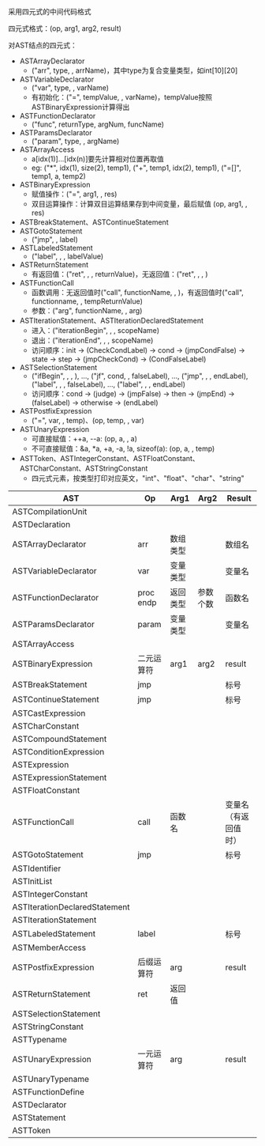 采用四元式的中间代码格式

四元式格式：(op, arg1, arg2, result)

对AST结点的四元式：

* ASTArrayDeclarator
  * ("arr", type, , arrName)，其中type为复合变量类型，如int\[10][20]
* ASTVariableDeclarator
  * ("var", type, , varName)
  * 有初始化：("=", tempValue, , varName)，tempValue按照ASTBinaryExpression计算得出
* ASTFunctionDeclarator
  * ("func", returnType, argNum, funcName)
* ASTParamsDeclarator
  * ("param", type, , argName)
* ASTArrayAccess
  * a[idx(1)]...[idx(n)]要先计算相对位置再取值
  * eg: ("*", idx(1), size(2), temp1), ("+", temp1, idx(2), temp1), ("=[]", temp1, a, temp2)
* ASTBinaryExpression
  * 赋值操作：("=", arg1, , res)
  * 双目运算操作：计算双目运算结果存到中间变量，最后赋值 (op, arg1, , res)
* ASTBreakStatement、ASTContinueStatement
* ASTGotoStatement
  * ("jmp", , label)
* ASTLabeledStatement
  * ("label", , , labelValue)
* ASTReturnStatement
  * 有返回值：("ret", , , returnValue)，无返回值：("ret", , , )
* ASTFunctionCall
  * 函数调用：无返回值时("call", functionName, , )，有返回值时("call", functionname, , tempReturnValue)
  * 参数：("arg", functionName, , arg)
* ASTIterationStatement、ASTIterationDeclaredStatement
  * 进入：("iterationBegin", , , scopeName)
  * 退出：("iterationEnd", , , scopeName)
  * 访问顺序：init -> (CheckCondLabel) -> cond -> (jmpCondFalse) -> state -> step -> (jmpCheckCond) -> (CondFalseLabel)
* ASTSelectionStatement
  * ("ifBegin", , , ), ..., ("jf", cond, , falseLabel), ..., ("jmp", , , endLabel), ("label", , , falseLabel), ..., ("label", , , endLabel)
  * 访问顺序：cond -> (judge) -> (jmpFalse) -> then -> (jmpEnd) -> (falseLabel) -> otherwise -> (endLabel)
* ASTPostfixExpression
  * ("=", var, , temp)、(op, temp, , var)
* ASTUnaryExpression
  * 可直接赋值：++a, --a: (op, a, , a)
  * 不可直接赋值：&a, *a, +a, -a, !a, sizeof(a): (op, a, , temp)
* ASTToken、ASTIntegerConstant、ASTFloatConstant、ASTCharConstant、ASTStringConstant
  * 四元式元素，按类型打印对应英文，"int"、"float"、"char"、"string"

| AST                           | Op             | Arg1     | Arg2     | Result               |
| ----------------------------- | -------------- | -------- | -------- | -------------------- |
| ASTCompilationUnit            |                |          |          |                      |
| ASTDeclaration                |                |          |          |                      |
| ASTArrayDeclarator            | arr            | 数组类型 |          | 数组名               |
| ASTVariableDeclarator         | var            | 变量类型 |          | 变量名               |
| ASTFunctionDeclarator         | proc<br />endp | 返回类型 | 参数个数 | 函数名               |
| ASTParamsDeclarator           | param          | 变量类型 |          | 变量名               |
| ASTArrayAccess                |                |          |          |                      |
| ASTBinaryExpression           | 二元运算符     | arg1     | arg2     | result               |
| ASTBreakStatement             | jmp            |          |          | 标号                 |
| ASTContinueStatement          | jmp            |          |          | 标号                 |
| ASTCastExpression             |                |          |          |                      |
| ASTCharConstant               |                |          |          |                      |
| ASTCompoundStatement          |                |          |          |                      |
| ASTConditionExpression        |                |          |          |                      |
| ASTExpression                 |                |          |          |                      |
| ASTExpressionStatement        |                |          |          |                      |
| ASTFloatConstant              |                |          |          |                      |
| ASTFunctionCall               | call           | 函数名   |          | 变量名（有返回值时） |
| ASTGotoStatement              | jmp            |          |          | 标号                 |
| ASTIdentifier                 |                |          |          |                      |
| ASTInitList                   |                |          |          |                      |
| ASTIntegerConstant            |                |          |          |                      |
| ASTIterationDeclaredStatement |                |          |          |                      |
| ASTIterationStatement         |                |          |          |                      |
| ASTLabeledStatement           | label          |          |          | 标号                 |
| ASTMemberAccess               |                |          |          |                      |
| ASTPostfixExpression          | 后缀运算符     | arg      |          | result               |
| ASTReturnStatement            | ret            | 返回值   |          |                      |
| ASTSelectionStatement         |                |          |          |                      |
| ASTStringConstant             |                |          |          |                      |
| ASTTypename                   |                |          |          |                      |
| ASTUnaryExpression            | 一元运算符     | arg      |          | result               |
| ASTUnaryTypename              |                |          |          |                      |
| ASTFunctionDefine             |                |          |          |                      |
| ASTDeclarator                 |                |          |          |                      |
| ASTStatement                  |                |          |          |                      |
| ASTToken                      |                |          |          |                      |